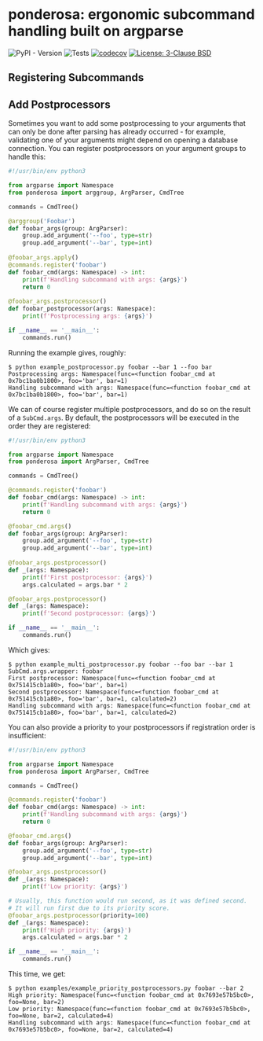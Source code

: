 # ponderosa: ergonomic subcommand handling built on argparse

![PyPI - Version](https://img.shields.io/pypi/v/ponderosa) ![Tests](https://github.com/camillescott/ponderosa/actions/workflows/pytest.yml/badge.svg) [![codecov](https://codecov.io/github/camillescott/ponderosa/graph/badge.svg?token=XSESR7TKXJ)](https://codecov.io/github/camillescott/ponderosa) <a href="https://github.com/camillescott/ponderosa/blob/latest/LICENSE"><img alt="License: 3-Clause BSD" src="https://img.shields.io/badge/License-BSD%203--Clause-blue.svg"></a>

## Registering Subcommands


## Add Postprocessors

Sometimes you want to add some postprocessing to your arguments that can only be done after parsing has already
occurred - for example, validating one of your arguments might depend on opening a database connection.
You can register postprocessors on your argument groups to handle this:

```python
#!/usr/bin/env python3

from argparse import Namespace
from ponderosa import arggroup, ArgParser, CmdTree

commands = CmdTree()

@arggroup('Foobar')
def foobar_args(group: ArgParser):
    group.add_argument('--foo', type=str)
    group.add_argument('--bar', type=int)
    
@foobar_args.apply()
@commands.register('foobar')
def foobar_cmd(args: Namespace) -> int:
    print(f'Handling subcommand with args: {args}')
    return 0
    
@foobar_args.postprocessor()
def foobar_postprocessor(args: Namespace):
    print(f'Postprocessing args: {args}')

if __name__ == '__main__':    
    commands.run()
```

Running the example gives, roughly:

```console
$ python example_postprocessor.py foobar --bar 1 --foo bar      
Postprocessing args: Namespace(func=<function foobar_cmd at 0x7bc1ba0b1800>, foo='bar', bar=1)
Handling subcommand with args: Namespace(func=<function foobar_cmd at 0x7bc1ba0b1800>, foo='bar', bar=1)
```

We can of course register multiple postprocessors, and do so on the result of a `SubCmd.args`.
By default, the postprocessors will be executed in the order they are registered:

```python
#!/usr/bin/env python3

from argparse import Namespace
from ponderosa import ArgParser, CmdTree

commands = CmdTree()

@commands.register('foobar')
def foobar_cmd(args: Namespace) -> int:
    print(f'Handling subcommand with args: {args}')
    return 0

@foobar_cmd.args()
def foobar_args(group: ArgParser):
    group.add_argument('--foo', type=str)
    group.add_argument('--bar', type=int)
    
@foobar_args.postprocessor()
def _(args: Namespace):
    print(f'First postprocessor: {args}')
    args.calculated = args.bar * 2

@foobar_args.postprocessor()
def _(args: Namespace):
    print(f'Second postprocessor: {args}')

if __name__ == '__main__':    
    commands.run()
```

Which gives:

```console
$ python example_multi_postprocessor.py foobar --foo bar --bar 1
SubCmd.args.wrapper: foobar
First postprocessor: Namespace(func=<function foobar_cmd at 0x751415cb1a80>, foo='bar', bar=1)
Second postprocessor: Namespace(func=<function foobar_cmd at 0x751415cb1a80>, foo='bar', bar=1, calculated=2)
Handling subcommand with args: Namespace(func=<function foobar_cmd at 0x751415cb1a80>, foo='bar', bar=1, calculated=2)
```

You can also provide a priority to your postprocessors if registration order is insufficient:

```python
#!/usr/bin/env python3

from argparse import Namespace
from ponderosa import ArgParser, CmdTree

commands = CmdTree()

@commands.register('foobar')
def foobar_cmd(args: Namespace) -> int:
    print(f'Handling subcommand with args: {args}')
    return 0

@foobar_cmd.args()
def foobar_args(group: ArgParser):
    group.add_argument('--foo', type=str)
    group.add_argument('--bar', type=int)

@foobar_args.postprocessor()
def _(args: Namespace):
    print(f'Low priority: {args}')

# Usually, this function would run second, as it was defined second.
# It will run first due to its priority score.
@foobar_args.postprocessor(priority=100)
def _(args: Namespace):
    print(f'High priority: {args}')
    args.calculated = args.bar * 2

if __name__ == '__main__':    
    commands.run()
```

This time, we get:

```console
$ python examples/example_priority_postprocessors.py foobar --bar 2 
High priority: Namespace(func=<function foobar_cmd at 0x7693e57b5bc0>, foo=None, bar=2)
Low priority: Namespace(func=<function foobar_cmd at 0x7693e57b5bc0>, foo=None, bar=2, calculated=4)
Handling subcommand with args: Namespace(func=<function foobar_cmd at 0x7693e57b5bc0>, foo=None, bar=2, calculated=4)
```